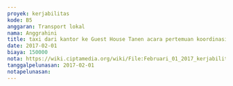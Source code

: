 ```yaml
---
proyek: kerjabilitas
kode: B5
anggaran: Transport lokal
nama: Anggrahini
title: taxi dari kantor ke Guest House Tanen acara pertemuan koordinasi Kerjabiltas
date: 2017-02-01
biaya: 150000
nota: https://wiki.ciptamedia.org/wiki/File:Februari_01_2017_kerjabilitas_B5_taksi_kantor_villa_inok487.jpg
tanggalpelunasan: 2017-02-01
notapelunasan:
---
```

